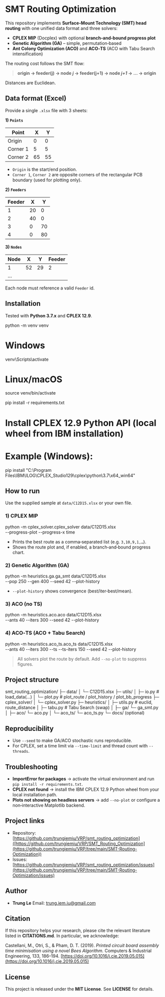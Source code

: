 # SMT Routing Optimization

This repository implements **Surface‑Mount Technology (SMT) head routing** with one unified data format and three solvers:

* **CPLEX MIP** (Docplex) with optional **branch‑and‑bound progress plot**
* **Genetic Algorithm (GA)** – simple, permutation‑based
* **Ant Colony Optimization (ACO)** and **ACO‑TS** (ACO with Tabu Search intensification)

The routing cost follows the SMT flow:

> **origin → feeder(j) → node *j* → feeder(j+1) → node *j+1* → … → origin**

Distances are Euclidean.

## Data format (Excel)

Provide a single `.xlsx` file with 3 sheets:

**1) `Points`**

| Point    | X  | Y  |
| -------- | -- | -- |
| Origin   | 0  | 0  |
| Corner 1 | 5  | 5  |
| Corner 2 | 65 | 55 |

* `Origin` is the start/end position.
* `Corner 1`, `Corner 2` are opposite corners of the rectangular PCB boundary (used for plotting only).

**2) `Feeders`**

| Feeder | X  | Y  |
| ------ | -- | -- |
| 1      | 20 | 0  |
| 2      | 40 | 0  |
| 3      | 0  | 70 |
| 4      | 0  | 80 |

**3) `Nodes`**

| Node | X  | Y  | Feeder |
| ---- | -- | -- | ------ |
| 1    | 52 | 29 | 2      |
| …    |    |    |        |

Each node must reference a valid `Feeder` id.


## Installation

Tested with **Python 3.7.x** and **CPLEX 12.9**.

python -m venv venv
# Windows
venv\Scripts\activate
# Linux/macOS
source venv/bin/activate

pip install -r requirements.txt
# Install CPLEX 12.9 Python API (local wheel from IBM installation)
# Example (Windows):
pip install "C:\\Program Files\\IBM\\ILOG\\CPLEX_Studio129\\cplex\\python\\3.7\\x64_win64"


## How to run

Use the supplied sample at `data/C12D15.xlsx` or your own file.

### 1) CPLEX MIP

python -m cplex_solver.cplex_solver data/C12D15.xlsx \
  --progress-plot --progress-x time

* Prints the best route as a comma‑separated list (e.g. `3,10,9,1,…`).
* Shows the route plot and, if enabled, a branch‑and‑bound progress chart.

### 2) Genetic Algorithm (GA)

python -m heuristics.ga.ga_smt data/C12D15.xlsx \
  --pop 250 --gen 400 --seed 42 --plot-history

* `--plot-history` shows convergence (best/iter‑best/mean).

### 3) ACO (no TS)

python -m heuristics.aco.aco data/C12D15.xlsx \
  --ants 40 --iters 300 --seed 42 --plot-history


### 4) ACO‑TS (ACO + Tabu Search)

python -m heuristics.aco_ts.aco_ts data/C12D15.xlsx \
  --ants 40 --iters 300 --ts --ts-iters 150 --seed 42 --plot-history

> All solvers plot the route by default. Add `--no-plot` to suppress figures.


## Project structure

smt_routing_optimization/
├─ data/
│  └─ C12D15.xlsx
├─ utils/
│  ├─ io.py        # load_data(...)
│  └─ plot.py      # plot_route / plot_history / plot_bb_progress
├─ cplex_solver/
│  └─ cplex_solver.py
├─ heuristics/
│  ├─ utils.py     # euclid, route_distance
│  ├─ tabu.py      # Tabu Search (swap)
│  ├─ ga/     └─ ga_smt.py
│  ├─ aco/    └─ aco.py
│  └─ aco_ts/ └─ aco_ts.py
└─ docs/ (optional)

## Reproducibility

* Use `--seed` to make GA/ACO stochastic runs reproducible.
* For CPLEX, set a time limit via `--time-limit` and thread count with `--threads`.


## Troubleshooting

* **ImportError for packages** → activate the virtual environment and run `pip install -r requirements.txt`.
* **CPLEX not found** → install the IBM CPLEX 12.9 Python wheel from your local installation path.
* **Plots not showing on headless servers** → add `--no-plot` or configure a non‑interactive Matplotlib backend.


## Project links

* Repository: [https://github.com/trungiemiu/VRP/smt_routing_optimization]([https://github.com/trungiemiu/VRP/SMT_Routing_Optimization](https://github.com/trungiemiu/VRP/tree/main/SMT-Routing-Optimization))
* Issues: [https://github.com/trungiemiu/VRP/smt_routing_optimization/issues](https://github.com/trungiemiu/VRP/tree/main/SMT-Routing-Optimization/issues)

## Author

* **Trung Le**
  Email: [trung.iem.iu@gmail.com](mailto:trung.iem.iu@gmail.com)

## Citation

If this repository helps your research, please cite the relevant literature listed in **CITATIONS.md**. In particular, we acknowledge:

Castellani, M., Otri, S., & Pham, D. T. (2019). *Printed circuit board assembly time minimisation using a novel Bees Algorithm.* Computers & Industrial Engineering, 133, 186–194. [https://doi.org/10.1016/j.cie.2019.05.015](https://doi.org/10.1016/j.cie.2019.05.015)


## License

This project is released under the **MIT License**. See **LICENSE** for details.
